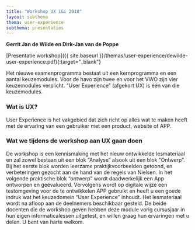 ```yaml
---
title: "Workshop UX i&i 2018"
layout: subthema
thema: user-experience
subthema: presentaties
---
```


**Gerrit Jan de Wilde en Dirk-Jan van de Poppe**

[Presentatie workshop]({{ site.baseurl }}/themas/user-experience/dewilde-user-experience.pdf){:target="_blank"}

Het nieuwe examenprogramma bestaat uit een kernprogramma en een aantal keuzemodules.
Voor de havo zijn twee en voor het VWO zijn vier keuzemodules verplicht.
“User Experience” (afgekort UX) is één van die keuzemodules.

### Wat is UX?
User Experience is het vakgebied dat zich richt op alles wat te maken heeft met de ervaring van een gebruiker met een product,
website of APP.

### Wat we tijdens de workshop aan UX gaan doen

De workshop is een kennismaking met het nieuw ontwikkelde lesmateriaal en zal zowel bestaan uit een blok “Analyse” alsook uit een blok “Ontwerp”.
Bij het eerste blok worden leerzame praktijkvoorbeelden getoond, en verbeteringen gezocht aan de hand van de regels van Nielsen.
In het volgende praktische blok “ontwerp” wordt daadwerkelijk een App ontworpen en geëvalueerd.
Vervolgens wordt op digitale wijze een testomgeving voor de te ontwikkelen APP gebruikt en heeft u een goede indruk wat het keuzedomein “User Experience” inhoudt.
Het lesmateriaal wordt na afloop aan de deelnemers beschikbaar gesteld.
De beide docenten die de workshop geven hebben deze module vorig cursusjaar in hun eigen informaticalessen uitgetest,
en willen graag hun ervaringen met u delen. U bent van harte welkom.
